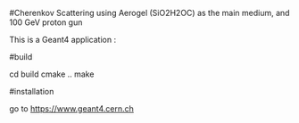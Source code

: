 #Cherenkov Scattering using Aerogel (SiO2H2OC) as the main medium, and 100 GeV proton gun


This is a Geant4 application :

#build

cd build
cmake ..
make


#installation

go to https://www.geant4.cern.ch

